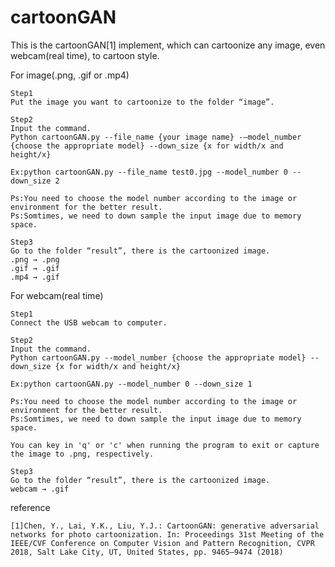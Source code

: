 # cartoonGAN

This is the cartoonGAN[1] implement, which can cartoonize any image, even webcam(real time), to cartoon style.



For image(.png, .gif or .mp4)

    Step1
    Put the image you want to cartoonize to the folder “image”.

    Step2
    Input the command.
    Python cartoonGAN.py --file_name {your image name} -–model_number {choose the appropriate model} --down_size {x for width/x and height/x}

    Ex:python cartoonGAN.py --file_name test0.jpg --model_number 0 --down_size 2

    Ps:You need to choose the model number according to the image or environment for the better result.
    Ps:Somtimes, we need to down sample the input image due to memory space.

    Step3
    Go to the folder “result”, there is the cartoonized image.
    .png → .png
    .gif → .gif
    .mp4 → .gif


For webcam(real time)

    Step1
    Connect the USB webcam to computer.

    Step2
    Input the command.
    Python cartoonGAN.py --model_number {choose the appropriate model} --down_size {x for width/x and height/x}

    Ex:python cartoonGAN.py --model_number 0 --down_size 1

    Ps:You need to choose the model number according to the image or environment for the better result.
    Ps:Somtimes, we need to down sample the input image due to memory space.
    
    You can key in 'q' or 'c' when running the program to exit or capture the image to .png, respectively.

    Step3
    Go to the folder “result”, there is the cartoonized image.
    webcam → .gif

reference

    [1]Chen, Y., Lai, Y.K., Liu, Y.J.: CartoonGAN: generative adversarial networks for photo cartoonization. In: Proceedings 31st Meeting of the IEEE/CVF Conference on Computer Vision and Pattern Recognition, CVPR 2018, Salt Lake City, UT, United States, pp. 9465–9474 (2018)
